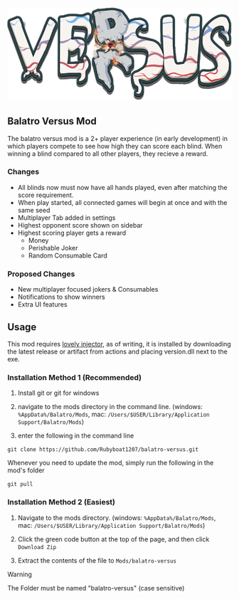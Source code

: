 # ![logo](resources/1x/versus-logo.png)

## Balatro Versus Mod

The balatro versus mod is a 2+ player experience (in early development) in which players compete to see how high they can score each blind. When winning a blind compared to all other players, they recieve a reward.

### Changes

- All blinds now must now have all hands played, even after matching the score requirement.
- When play started, all connected games will begin at once and with the same seed
- Multiplayer Tab added in settings
- Highest opponent score shown on sidebar
- Highest scoring player gets a reward
  - Money
  - Perishable Joker
  - Random Consumable Card

### Proposed Changes

- New multiplayer focused jokers & Consumables
- Notifications to show winners
- Extra UI features

## Usage

This mod requires [lovely injector](https://github.com/ethangreen-dev/lovely-injector), as of writing, it is installed by downloading the latest release or artifact from actions and placing version.dll next to the exe.


### Installation Method 1 (Recommended)

1. Install git or git for windows

2. navigate to the mods directory in the command line. (windows: `%AppData%/Balatro/Mods`, mac: `/Users/$USER/Library/Application Support/Balatro/Mods`) 

3. enter the following in the command line

```
git clone https://github.com/Rubyboat1207/balatro-versus.git
```

Whenever you need to update the mod, simply run the following in the mod's folder

```
git pull
```

### Installation Method 2 (Easiest)

1. Navigate to the mods directory. (windows: `%AppData%/Balatro/Mods`, mac: `/Users/$USER/Library/Application Support/Balatro/Mods`)

2. Click the green code button at the top of the page, and then click `Download Zip`

3. Extract the contents of the file to ``Mods/balatro-versus``

> [!WARNING]
> The Folder must be named "balatro-versus" (case sensitive)
